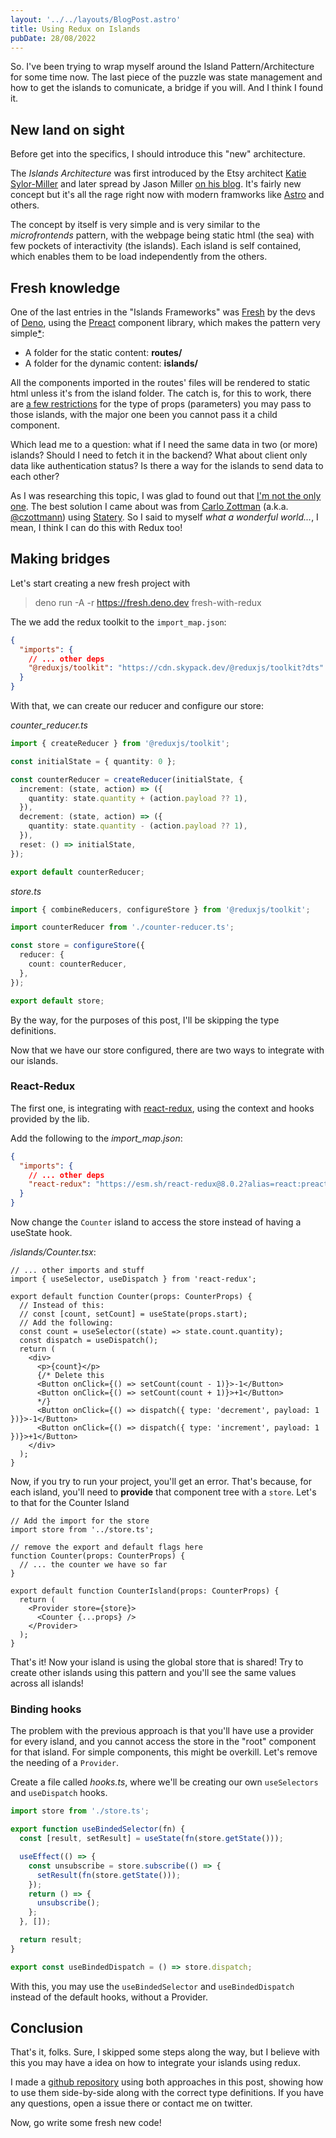 ```yaml
---
layout: '../../layouts/BlogPost.astro'
title: Using Redux on Islands
pubDate: 28/08/2022
---
```


So. I've been trying to wrap myself around the Island Pattern/Architecture for some time now. The
last piece of the puzzle was state management and how to get the islands to comunicate, a bridge if
you will. And I think I found it.

## New land on sight

Before get into the specifics, I should introduce this "new" architecture.

The _Islands Architecture_ was first introduced by the Etsy architect [Katie Sylor-Miller][twitter01] 
and later spread by Jason Miller [on his blog][developit01]. It's fairly new concept but it's all the
rage right now with modern framworks like [Astro][astro01] and others.

The concept by itself is very simple and is very similar to the _microfrontends_ pattern, with the
webpage being static html (the sea) with few pockets of interactivity (the islands). Each island is
self contained, which enables them to be load independently from the others.

## Fresh knowledge

One of the last entries in the "Islands Frameworks" was [Fresh][fresh01] by the devs of
[Deno][deno01], using the [Preact][preact01] component library, which makes the pattern very
simple<u><span title="I know is a little more complicated than that, but bear with me">\*</span></u>:

- A folder for the static content: **routes/**
- A folder for the dynamic content: **islands/**

All the components imported in the routes' files will be rendered to static html unless it's from
the island folder. The catch is, for this to work, there are [a few restrictions][fresh02] for the
type of props (parameters) you may pass to those islands, with the major one been you cannot pass it
a child component.

Which lead me to a question: what if I need the same data in two (or more) islands? Should I need to
fetch it in the backend? What about client only data like authentication status? Is there a way for
the islands to send data to each other?

As I was researching this topic, I was glad to found out that [I'm not the only one][github01]. The
best solution I came about was from [Carlo Zottman][carlo01] (a.k.a. [@czottmann][github03]) using
[Statery][github02]. So I said to myself _what a wonderful world..._, I mean, I think I can do this
with Redux too!

## Making bridges

Let's start creating a new fresh project with

> deno run -A -r https://fresh.deno.dev fresh-with-redux

The we add the redux toolkit to the `import_map.json`:

```json
{
  "imports": {
    // ... other deps
    "@reduxjs/toolkit": "https://cdn.skypack.dev/@reduxjs/toolkit?dts"
  }
}
```

With that, we can create our reducer and configure our store:

_counter_reducer.ts_

```typescript
import { createReducer } from '@reduxjs/toolkit';

const initialState = { quantity: 0 };

const counterReducer = createReducer(initialState, {
  increment: (state, action) => ({
    quantity: state.quantity + (action.payload ?? 1),
  }),
  decrement: (state, action) => ({
    quantity: state.quantity - (action.payload ?? 1),
  }),
  reset: () => initialState,
});

export default counterReducer;
```

_store.ts_

```typescript
import { combineReducers, configureStore } from '@reduxjs/toolkit';

import counterReducer from './counter-reducer.ts';

const store = configureStore({
  reducer: {
    count: counterReducer,
  },
});

export default store;
```

By the way, for the purposes of this post, I'll be skipping the type definitions.

Now that we have our store configured, there are two ways to integrate with our islands.

### React-Redux

The first one, is integrating with [react-redux][redux01], using the context and hooks provided by
the lib.

Add the following to the _import_map.json_:

```json
{
  "imports": {
    // ... other deps
    "react-redux": "https://esm.sh/react-redux@8.0.2?alias=react:preact/compat&external=preact/compat"
  }
}
```

Now change the `Counter` island to access the store instead of having a useState hook.

_/islands/Counter.tsx_:

```tsx
// ... other imports and stuff
import { useSelector, useDispatch } from 'react-redux';

export default function Counter(props: CounterProps) {
  // Instead of this:
  // const [count, setCount] = useState(props.start);
  // Add the following:
  const count = useSelector((state) => state.count.quantity);
  const dispatch = useDispatch();
  return (
    <div>
      <p>{count}</p>
      {/* Delete this 
      <Button onClick={() => setCount(count - 1)}>-1</Button>
      <Button onClick={() => setCount(count + 1)}>+1</Button>
      */}
      <Button onClick={() => dispatch({ type: 'decrement', payload: 1 })}>-1</Button>
      <Button onClick={() => dispatch({ type: 'increment', payload: 1 })}>+1</Button>
    </div>
  );
}
```

Now, if you try to run your project, you'll get an error. That's because, for each island, you'll
need to **provide** that component tree with a `store`. Let's to that for the Counter Island

```tsx
// Add the import for the store
import store from '../store.ts';

// remove the export and default flags here
function Counter(props: CounterProps) {
  // ... the counter we have so far
}

export default function CounterIsland(props: CounterProps) {
  return (
    <Provider store={store}>
      <Counter {...props} />
    </Provider>
  );
}
```

That's it! Now your island is using the global store that is shared! Try to create other islands
using this pattern and you'll see the same values across all islands!

### Binding hooks

The problem with the previous approach is that you'll have use a provider for every island, and you
cannot access the store in the "root" component for that island. For simple components, this might
be overkill. Let's remove the needing of a `Provider`.

Create a file called _hooks.ts_, where we'll be creating our own `useSelectors` and `useDispatch`
hooks.

```ts
import store from './store.ts';

export function useBindedSelector(fn) {
  const [result, setResult] = useState(fn(store.getState()));

  useEffect(() => {
    const unsubscribe = store.subscribe(() => {
      setResult(fn(store.getState()));
    });
    return () => {
      unsubscribe();
    };
  }, []);

  return result;
}

export const useBindedDispatch = () => store.dispatch;
```

With this, you may use the `useBindedSelector` and `useBindedDispatch` instead of the default hooks,
without a Provider.

## Conclusion

That's it, folks. Sure, I skipped some steps along the way, but I believe with this you may have a
idea on how to integrate your islands using redux.

I made a [github repository][github04] using both approaches in this post, showing how to use them
side-by-side along with the correct type definitions. If you have any questions, open a issue there
or contact me on twitter.

Now, go write some fresh new code!

[astro01]: http://astro.build
[carlo01]: https://zottmann.org/2022/07/31/how-to-use.html
[deno01]: http://deno.land
[developit01]: https://jasonformat.com/islands-architecture/
[fresh01]: http://fresh.deno.dev
[fresh02]: https://fresh.deno.dev/docs/concepts/islands
[github01]: https://github.com/denoland/fresh/discussions?discussions_q=state
[github02]: https://github.com/hmans/statery
[github03]: https://github.com/czottmann
[github04]: https://github.com/thiagojedi/fresh-with-redux
[preact01]: https://preactjs.com
[redux01]: https://react-redux.js.org
[twitter01]: https://twitter.com/ksylor
